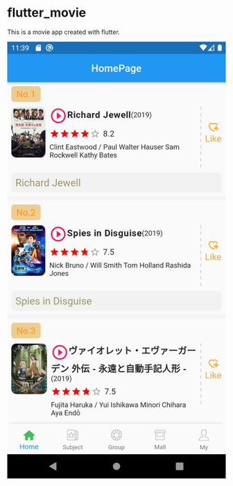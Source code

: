 # flutter_movie
This is a movie app created with flutter.

![Screenshot_1593214771](Screenshot_1593214771.png)